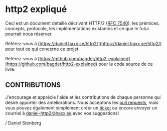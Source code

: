 # http2 expliqué

Ceci est un document détaillé décrivant HTTP/2 \([RFC 7540](https://httpwg.github.io/specs/rfc7540.html)\), les prémices, concepts, protocole, les implémentations existantes et ce que le futur pourrait nous réserver.

Référez-vous à [https://daniel.haxx.se/http2/](https://daniel.haxx.se/http2/) pour tout ce qui concerne ce projet.

Référez-vous à [https://github.com/bagder/http2-explained](https://github.com/bagder/http2-explained) pour le code source de ce livre.

## CONTRIBUTIONS

J'encourage et apprécie l'aide et les contributions de chaque personne qui désire apporter des améliorations. Nous acceptons les [pull requests](https://github.com/bagder/http2-explained/pulls), mais vous pouvez également simplement créer un [ticket](https://github.com/bagder/http2-explained/issues) ou encore envoyer un courriel à daniel-http2@haxx.se avec vos suggestions!

/ Daniel Stenberg

